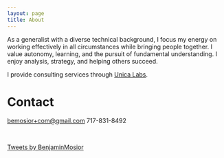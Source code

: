 ```yaml
---
layout: page
title: About
---
```


As a generalist with a diverse technical background, I focus my energy on working effectively in all circumstances while bringing people together. I value autonomy, learning, and the pursuit of fundamental understanding. I enjoy analysis, strategy, and helping others succeed.

I provide consulting services through [Unica Labs](http://unicalabs.com).

# Contact
bemosior+com@gmail.com
717-831-8492



<br/>

<a class="twitter-timeline" href="https://twitter.com/BenjaminMosior">Tweets by BenjaminMosior</a> <script async src="//platform.twitter.com/widgets.js" charset="utf-8"></script>